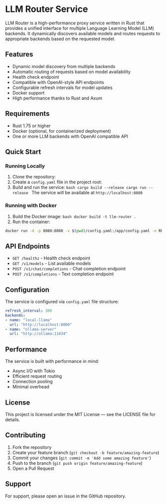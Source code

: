 # LLM Router Service

LLM Router is a high-performance proxy service written in Rust that provides a unified interface for multiple Language Learning Model (LLM) backends. It dynamically discovers available models and routes requests to appropriate backends based on the requested model.

## Features

- Dynamic model discovery from multiple backends
- Automatic routing of requests based on model availability
- Health check endpoint
- Compatible with OpenAI-style API endpoints
- Configurable refresh intervals for model updates
- Docker support
- High performance thanks to Rust and Axum

## Requirements

- Rust 1.75 or higher
- Docker (optional, for containerized deployment)
- One or more LLM backends with OpenAI compatible API

## Quick Start

### Running Locally

1. Clone the repository:
2. Create a `config.yaml` file in the project root:
3. Build and run the service: `bash cargo build --release cargo run --release
` The service will be available at `http://localhost:8080`

### Running with Docker

1. Build the Docker image: `bash docker build -t llm-router .`
2. Run the container:
```bash
docker run -d -p 8080:8080 -v $(pwd)/config.yaml:/app/config.yaml -e RUST_LOG=info --name llm-router llm-router
```
## API Endpoints

- `GET /healthz` - Health check endpoint
- `GET /v1/models` - List available models
- `POST /v1/chat/completions` - Chat completion endpoint
- `POST /v1/completions` - Text completion endpoint

## Configuration

The service is configured via `config.yaml` file structure:
```yaml
refresh_interval: 300
backends:
- name: "local-llama"
  url: "http://localhost:8000"
- name: "ollama-server"
  url: "http://ollama:11434"
```

## Performance

The service is built with performance in mind:
- Async I/O with Tokio
- Efficient request routing
- Connection pooling
- Minimal overhead

## License

This project is licensed under the MIT License — see the LICENSE file for details.

## Contributing

1. Fork the repository
2. Create your feature branch (`git checkout -b feature/amazing-feature`)
3. Commit your changes (`git commit -m 'Add some amazing feature'`)
4. Push to the branch (`git push origin feature/amazing-feature`)
5. Open a Pull Request

## Support

For support, please open an issue in the GitHub repository.

